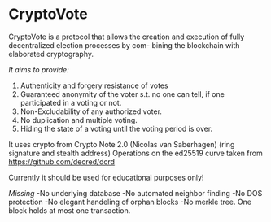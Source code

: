 # CryptoVote
CryptoVote is a protocol that allows
the creation and execution of fully decentralized election processes by com-
bining the blockchain with elaborated cryptography.

*It aims to provide:* 

1. Authenticity and forgery resistance of votes
2. Guaranteed anonymity of the voter s.t. no one can tell, if one participated in a
voting or not.
3. Non-Excludability of any authorized voter.
4. No duplication and multiple voting.
5. Hiding the state of a voting until the voting period is over.

It uses crypto from Crypto Note 2.0 (Nicolas van Saberhagen) (ring signature and stealth address)
Operations on the ed25519 curve taken from https://github.com/decred/dcrd

Currently it should be used for educational purposes only!

*Missing*
-No underlying database
-No automated neighbor finding
-No DOS protection
-No elegant handeling of orphan blocks
-No merkle tree. One block holds at most one transaction.


